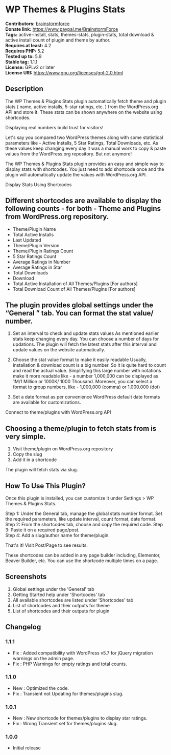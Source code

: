 # WP Themes & Plugins Stats #
**Contributors:** [brainstormforce](https://profiles.wordpress.org/brainstormforce)  
**Donate link:** https://www.paypal.me/BrainstormForce  
**Tags:** active-install, stats, themes-stats, plugin-stats, total download & active install count of plugin and theme by author.      
**Requires at least:** 4.2  
**Requires PHP:** 5.2  
**Tested up to:** 5.9  
**Stable tag:** 1.1.1  
**License:** GPLv2 or later  
**License URI:** https://www.gnu.org/licenses/gpl-2.0.html   

## Description ##

The WP Themes & Plugins Stats plugin automatically fetch theme and plugin stats ( name, active installs, 5-star ratings, etc. ) from the WordPress.org API and store it. These stats can be shown anywhere on the website using shortcodes. 

Displaying real numbers build trust for visitors! 

Let's say you compared two WordPress themes along with some statistical parameters like - Active Installs, 5 Star Ratings, Total Downloads, etc. As these values keep changing every day it was a manual work to copy & paste values from the WordPress.org repository. But not anymore! 

The WP Themes & Plugins Stats plugin provides an easy and simple way to display stats with shortcodes. You just need to add shortcode once and the plugin will automatically update the values with WordPress.org API.

Display Stats Using Shortcodes

## Different shortcodes are available to display the following counts - for both - Theme and Plugins from WordPress.org repository. ##

+ Theme/Plugin Name 
+ Total Active Installs
+ Last Updated       
+ Theme/Plugin Version       
+ Theme/Plugin Ratings Count
+ 5 Star Ratings Count
+ Average Ratings in Number
+ Average Ratings in Star
+ Total Downloads
+ Download   
+ Total Active Installation of All Themes/Plugins [For authors]
+ Total Download Count of All Themes/Plugins [For authors]

## The plugin provides global settings under the “General ” tab. You can format the stat value/ number. ##

1. Set an interval to check and update stats values 
As mentioned earlier stats keep changing every day. You can choose a number of days for updations. The plugin will fetch the latest stats after this interval and update values on the website automatically.  

2. Choose the stat value format to make it easily readable
 Usually, installation & download count is a big number. So it is quite hard to count and read the actual value. Simplifying this large number with notations make it more readable like - a number 1,000,000 can be displayed as 1M/1 Million or 1000K/ 1000 Thousand. 
Moreover, you can select a format to group numbers, like -  1,000,000 (comma) or 1.000.000 (dot)

3. Set a date format as per convenience 
WordPress default date formats are available for customizations. 

Connect to theme/plugins with WordPress.org API

## Choosing a theme/plugin to fetch stats from is very simple. ##

1. Visit theme/plugin on WordPress.org repository
2. Copy the slug
3. Add it in a shortcode 

The plugin will fetch stats via slug. 

## How To Use This Plugin? ##

Once this plugin is installed, you can customize it under Settings > WP Themes & Plugins Stats.

Step 1: Under the General tab, manage the global stats number format. Set the required parameters, like update interval, count format, date format. 
Step 2: From the shortcodes tab, choose and copy the required code.
Step 3: Paste it on a required page/post.  
Step 4: Add a slug/author name for theme/plugin.

That's it! Visit Post/Page to see results.

These shortcodes can be added in any page builder including, Elementor, Beaver Builder, etc.
You can use the shortcode multiple times on a page. 

## Screenshots ##
1. Global settings under the 'General' tab
2. Getting Started help under 'Shortcodes' tab
3. All available shortcodes are listed under 'Shortcodes' tab
4. List of shortcodes and their outputs for theme
5. List of shortcodes and their outputs for plugin

## Changelog ##

### 1.1.1 ###
- Fix : Added compatibility with WordPress v5.7 for jQuery migration warnings on the admin page.
- Fix : PHP Warnings for empty ratings and total counts.

### 1.1.0 ###
- New : Optimized the code.
- Fix : Transient not Updating for themes/plugins slug.

### 1.0.1 ###
- New : New shortcode for themes/plugins to display star ratings.
- Fix : Wrong Transient set for themes/plugins slug.

### 1.0.0 ###
- Initial release

